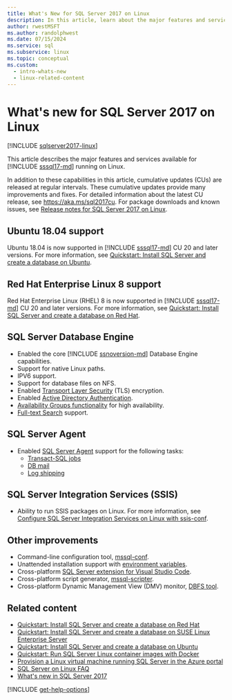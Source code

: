 ```yaml
---
title: What's New for SQL Server 2017 on Linux
description: In this article, learn about the major features and services available for SQL Server 2017 running on Linux.
author: rwestMSFT
ms.author: randolphwest
ms.date: 07/15/2024
ms.service: sql
ms.subservice: linux
ms.topic: conceptual
ms.custom:
  - intro-whats-new
  - linux-related-content
---
```


# What's new for SQL Server 2017 on Linux

[!INCLUDE [sqlserver2017-linux](../includes/applies-to-version/sqlserver2017-linux.md)]

This article describes the major features and services available for [!INCLUDE [sssql17-md](../includes/sssql17-md.md)] running on Linux.

In addition to these capabilities in this article, cumulative updates (CUs) are released at regular intervals. These cumulative updates provide many improvements and fixes. For detailed information about the latest CU release, see <https://aka.ms/sql2017cu>. For package downloads and known issues, see [Release notes for SQL Server 2017 on Linux](sql-server-linux-release-notes-2017.md).

## Ubuntu 18.04 support

Ubuntu 18.04 is now supported in [!INCLUDE [sssql17-md](../includes/sssql17-md.md)] CU 20 and later versions. For more information, see [Quickstart: Install SQL Server and create a database on Ubuntu](quickstart-install-connect-ubuntu.md).

## Red Hat Enterprise Linux 8 support

Red Hat Enterprise Linux (RHEL) 8 is now supported in [!INCLUDE [sssql17-md](../includes/sssql17-md.md)] CU 20 and later versions. For more information, see [Quickstart: Install SQL Server and create a database on Red Hat](quickstart-install-connect-red-hat.md).

## SQL Server Database Engine

- Enabled the core [!INCLUDE [ssnoversion-md](../includes/ssnoversion-md.md)] Database Engine capabilities.
- Support for native Linux paths.
- IPV6 support.
- Support for database files on NFS.
- Enabled [Transport Layer Security](sql-server-linux-encrypted-connections.md) (TLS) encryption.
- Enabled [Active Directory Authentication](sql-server-linux-active-directory-authentication.md).
- [Availability Groups functionality](sql-server-linux-availability-group-overview.md) for high availability.
- [Full-text Search](sql-server-linux-setup-full-text-search.md) support.

## SQL Server Agent

- Enabled [SQL Server Agent](sql-server-linux-setup-sql-agent.md) support for the following tasks:
  - [Transact-SQL jobs](sql-server-linux-run-sql-server-agent-job.md)
  - [DB mail](sql-server-linux-db-mail-sql-agent.md)
  - [Log shipping](sql-server-linux-use-log-shipping.md)

## SQL Server Integration Services (SSIS)

- Ability to run SSIS packages on Linux. For more information, see [Configure SQL Server Integration Services on Linux with ssis-conf](sql-server-linux-configure-ssis.md).

## Other improvements

- Command-line configuration tool, [mssql-conf](sql-server-linux-configure-mssql-conf.md).
- Unattended installation support with [environment variables](sql-server-linux-configure-environment-variables.md).
- Cross-platform [SQL Server extension for Visual Studio Code](../tools/visual-studio-code/sql-server-develop-use-vscode.md).
- Cross-platform script generator, [mssql-scripter](https://github.com/Microsoft/sql-xplat-cli/blob/dev/doc/usage_guide.md).
- Cross-platform Dynamic Management View (DMV) monitor, [DBFS tool](https://github.com/Microsoft/dbfs).

## Related content

- [Quickstart: Install SQL Server and create a database on Red Hat](quickstart-install-connect-red-hat.md)
- [Quickstart: Install SQL Server and create a database on SUSE Linux Enterprise Server](quickstart-install-connect-suse.md)
- [Quickstart: Install SQL Server and create a database on Ubuntu](quickstart-install-connect-ubuntu.md)
- [Quickstart: Run SQL Server Linux container images with Docker](quickstart-install-connect-docker.md)
- [Provision a Linux virtual machine running SQL Server in the Azure portal](/azure/azure-sql/virtual-machines/linux/sql-vm-create-portal-quickstart?toc=/sql/toc/toc.json)
- [SQL Server on Linux FAQ](sql-server-linux-faq.yml)
- [What's new in SQL Server 2017](../sql-server/what-s-new-in-sql-server-2017.md)

[!INCLUDE [get-help-options](../includes/paragraph-content/get-help-options.md)]

